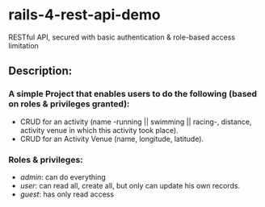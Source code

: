 # rails-4-rest-api-demo
RESTful API, secured with basic authentication &amp; role-based access limitation

## Description:

### A simple Project that enables users to do the following (based on roles & privileges granted):

- CRUD for an activity (name -running || swimming || racing-, distance, activity venue in which this activity took place).
- CRUD for an Activity Venue (name, longitude, latitude).

### Roles & privileges:

- *admin*: can do everything
- *user*: can read all, create all, but only can update his own records.
- *guest*: has only read access